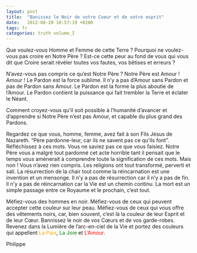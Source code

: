 ```yaml
---
layout: post
title:  "Banissez le Noir de votre Coeur et de votre esprit"
date:   2012-08-20 10:57:19 +0200
tags: fr
categories: truth volume_I
---
```

Que voulez-vous Homme et Femme de cette Terre ? Pourquoi ne voulez-vous pas croire en Notre Père ? Est-ce cette peur au fond de vous qui vous dit que Croire serait révéler toutes vos fautes, vos bêtises et erreurs ?

N’avez-vous pas compris ce qu’est Notre Père ? Notre Père est Amour ! Amour ! Le Pardon est la force sublime. Il n’y a pas d’Amour sans Pardon et pas de Pardon sans Amour. Le Pardon est la forme la plus aboutie de l’Amour. Le Pardon contient la puissance qui fait trembler la Terre et éclater le Néant.

Comment croyez-vous qu’il soit possible à l’humanité d’avancer et d’apprendre si Notre Père n’est pas Amour, et capable du plus grand des Pardons.

Regardez ce que vous, homme, femme, avez fait à son Fils Jésus de Nazareth. “Père pardonne-leur, car ils ne savent pas ce qu’ils font”. Réfléchissez à ces mots. Vous ne saviez pas ce que vous faisiez. Notre Père vous a malgré tout pardonné cet acte horrible tant il pensait que le temps vous amènerait à comprendre toute la signification de ces mots. Mais non ! Vous n’avez rien compris. Les religions ont tout transformé, perverti et sali. La résurrection de la chair tout comme la réincarnation est une invention et un mensonge. Il n’y a pas de résurrection car il n’y a pas de fin. Il n’y a pas de réincarnation car la Vie est un chemin continu. 
La mort est un simple passage entre ce Royaume et le prochain, c’est tout.

Méfiez-vous des hommes en noir. Méfiez-vous de ceux qui peuvent accepter cette couleur sur leur peau. Méfiez-vous de ceux qui vous offre des vêtements noirs, car, bien souvent, c’est là la couleur de leur Esprit et de leur Cœur. Bannissez le noir de vos Cœurs et de vos garde-robes. Revenez dans la Lumière de l’arc-en-ciel de la Vie et portez des couleurs qui appellent <font color="orange">La Paix</font>, <font color="green">La Joie</font> et <font color="red">L’Amour</font>.

Philippe